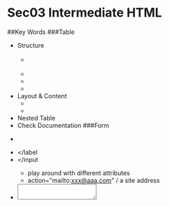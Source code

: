 # Sec03 Intermediate HTML
##Key Words
###Table
* Structure
  * <table></table (attribute: cellspacing="")
  * <thead></thead
  * <tbody></tbody
  * <tfoot></tfoot
* Layout & Content
  * <tr></tr
  * <td></td   
* Nested Table
* Check Documentation
###Form
* <form></form
  * enctype=""(similar to charset attribute in meta tag in head, providing information of the input information) 
* <label></label
* <inout></input
  * play around with different attributes
  * action="mailto:xxx@aaa.com" / a site address   
* <textarea></textarea
  * row=""
  * cols=""   
